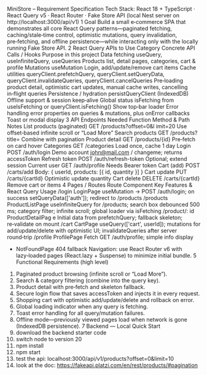 MiniStore – Requirement Specification
Tech Stack: React 18 + TypeScript · React Query v5 · React Router · Fake Store API (local Nest
server on http://localhost:3000/api/v1)
1 Goal
Build a small e‑commerce SPA that demonstrates all core React Query patterns—paginated
fetching, caching/stale‑time control, optimistic mutations, query invalidation, pre‑fetching, and
offline persistence—while interacting only with the locally running Fake Store API.
2 React Query APIs to Use
Category Concrete API Calls / Hooks Purpose in this project
Data fetching useQuery, useInfiniteQuery,
useQueries
Products list, detail pages,
categories, cart & profile
Mutations useMutation Login, add/update/remove
cart items
Cache utilities queryClient.prefetchQuery,
queryClient.setQueryData,
queryClient.invalidateQueries,
queryClient.cancelQueries
Pre‑loading product detail,
optimistic cart updates,
manual cache writes,
cancelling in‑flight queries
Persistence /
hydration
persistQueryClient (IndexedDB) Offline support & session
keep‑alive
Global status isFetching from useIsFetching or
queryClient.isFetching()
Show top‑bar loader
Error handling error properties on queries & mutations,
plus onError callbacks
Toast or modal display
3 API Endpoints Needed
Function Method & Path Notes
List products
(paginated)
GET
/products?offset=0&l
imit=20
Use offset‑based infinite scroll or “Load
More”
Search products GET
/products?title=<que
ry>
Combine with pagination
Product detail GET /products/{id} Pre‑fetch on card hover
Categories GET /categories Load once, cache 1 day
Login POST /auth/login Demo account john@mail.com /
changeme; returns accessToken
Refresh token POST
/auth/refresh-token
Optional; extend session
Current user GET /auth/profile Needs Bearer token
Cart (add) POST /carts/add Body: { userId, products: [{ id,
quantity }] }
Cart update PUT /carts/{cartId} Optimistic update quantity
Cart delete DELETE
/carts/{cartId}
Remove cart or items
4 Pages / Routes
Route Component Key Features & React Query Usage
/login LoginPage useMutation → POST /auth/login; on success
setQueryData(['auth']); redirect to /products
/products ProductListPage useInfiniteQuery for /products; search box
debounced 500 ms; category filter; infinite scroll; global
loader via isFetching
/product/:
id
ProductDetailPag
e
Initial data from prefetchQuery; fallback skeleton;
re‑validate on mount
/cart CartPage useQuery(['cart', userId]); mutations for
add/update/delete with optimistic UI;
invalidateQueries after server round‑trip
/profile ProfilePage Fetch GET /auth/profile; simple info display
* NotFoundPage 404 fallback
Navigation: use React Router v6 with lazy‑loaded pages
(React.lazy + Suspense) to minimize initial bundle.
5 Functional Requirements (high level)
1. Paginated product browsing (infinite scroll or “Load More”).
2. Search & category filtering (combine into the query key).
3. Product detail with pre‑fetch and skeleton fallback.
4. Secure login flow that saves accessToken and injects it in every request.
5. Shopping cart with optimistic add/update/delete and rollback on error.
6. Global loading indicator when any query is fetching.
7. Toast error handling for all query/mutation failures.
8. Offline mode—previously viewed pages load when network is gone (IndexedDB
persistence).
7 Backend — Local Quick Start
1. download the backend starter code
2. switch node to version 20
3. npm install
4. npm start
5. test the api: localhost:3000/api/v1/products?offset=0&limit=10
6. look at the doc: https://fakeapi.platzi.com/en/rest/products/#pagination